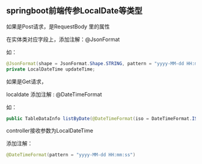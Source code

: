 ## springboot前端传参LocalDate等类型

如果是Post请求，是RequestBody 里的属性

在实体类对应字段上，添加注解：@JsonFormat

如：

```java
@JsonFormat(shape = JsonFormat.Shape.STRING, pattern = "yyyy-MM-dd HH:mm:ss")
private LocalDateTime updateTime;
```

如果是Get请求，

localdate 添加注解 : @DateTimeFormat

如：

```java
public TableDataInfo listByDate(@DateTimeFormat(iso = DateTimeFormat.ISO.DATE) LocalDate startDate)
```

controller接收参数为LocalDateTime

添加注解：

```java
@DateTimeFormat(pattern = "yyyy-MM-dd HH:mm:ss")
```

